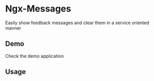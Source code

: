 # Ngx-Messages

Easily show feedback messages and clear them in a service oriented manner

## Demo
Check the demo application


## Usage
